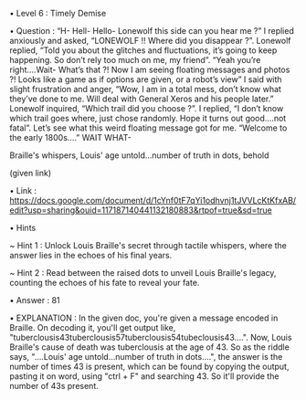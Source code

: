 • Level 6 : Timely Demise

• Question : “H- Hell- Hello- Lonewolf this side can you hear me ?” I replied anxiously and asked, “LONEWOLF !! Where did you disappear ?”. Lonewolf replied, “Told you about the glitches and fluctuations, it’s going to keep happening. So don’t rely too much on me, my friend”. “Yeah you’re right….Wait- What’s that ?! Now I am seeing floating messages and photos ?! Looks like a game as if options are given, or a robot’s view” I said with slight frustration and anger, “Wow, I am in a total mess, don’t know what they’ve done to me. Will deal with General Xeros and his people later.” Lonewolf inquired, “Which trail did you choose ?”. I replied, “I don’t know which trail goes where, just chose randomly. Hope it turns out good….not fatal”. Let’s see what this weird floating message got for me. “Welcome to the early 1800s….” WAIT WHAT-

Braille's whispers, Louis' age untold…number of truth in dots, behold

(given link)

• Link : https://docs.google.com/document/d/1cYnf0tF7qYi1odhvnj1tJVVLcKtKfxAB/edit?usp=sharing&ouid=117187140441132180883&rtpof=true&sd=true

• Hints

~ Hint 1 : Unlock Louis Braille's secret through tactile whispers, where the answer lies in the echoes of his final years.

~ Hint 2 : Read between the raised dots to unveil Louis Braille's legacy, counting the echoes of his fate to reveal your fate.

• Answer : 81

• EXPLANATION : In the given doc, you're given a message encoded in Braille. On decoding it, you'll get output like, "tuberclousis43tuberclousis57tuberclousis54tubeclousis43....". Now, Louis Braille's cause of death was tuberclousis at the age of 43. So as the riddle says, "....Louis' age untold…number of truth in dots....", the answer is the number of times 43 is present, which can be found by copying the output, pasting it on word, using "ctrl + F" and searching 43. So it'll provide the number of 43s present.
